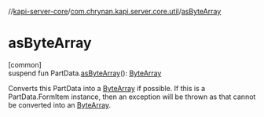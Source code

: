 //[kapi-server-core](../../index.md)/[com.chrynan.kapi.server.core.util](index.md)/[asByteArray](as-byte-array.md)

# asByteArray

[common]\
suspend fun PartData.[asByteArray](as-byte-array.md)(): [ByteArray](https://kotlinlang.org/api/latest/jvm/stdlib/kotlin/-byte-array/index.html)

Converts this PartData into a [ByteArray](https://kotlinlang.org/api/latest/jvm/stdlib/kotlin/-byte-array/index.html) if possible. If this is a PartData.FormItem instance, then an exception will be thrown as that cannot be converted into an [ByteArray](https://kotlinlang.org/api/latest/jvm/stdlib/kotlin/-byte-array/index.html).
